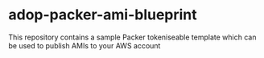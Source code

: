 # adop-packer-ami-blueprint
This repository contains a sample Packer tokeniseable template which can be used to publish AMIs to your AWS account
